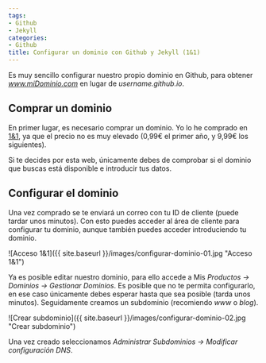 ```yaml
---
tags:
- Github
- Jekyll
categories:
- Github
title: Configurar un dominio con Github y Jekyll (1&1)
---
```


Es muy sencillo configurar nuestro propio dominio en Github, para obtener *www.miDominio.com* en lugar de *username.github.io*.

## Comprar un dominio

En primer lugar, es necesario comprar un dominio. Yo lo he comprado en [1&1](https://www.1and1.es/ "www.1and1.es"), ya que el precio no es muy elevado (0,99€ el primer año, y 9,99€ los siguientes).

Si te decides por esta web, únicamente debes de comprobar si el dominio que buscas está disponible e introducir tus datos.

## Configurar el dominio

Una vez comprado se te enviará un correo con tu ID de cliente (puede tardar unos minutos). Con esto puedes acceder al área de cliente para configurar tu dominio, aunque también puedes acceder introduciendo tu dominio.

![Acceso 1&1]({{ site.baseurl }}/images/configurar-dominio-01.jpg "Acceso 1&1")

Ya es posible editar nuestro dominio, para ello accede a Mis *Productos -> Dominios -> Gestionar Dominios*. Es posible que no te permita configurarlo, en ese caso únicamente debes esperar hasta que sea posible (tarda unos minutos). Seguidamente creamos un subdominio (recomiendo *www* o *blog*).

![Crear subdominio]({{ site.baseurl }}/images/configurar-dominio-02.jpg "Crear subdominio")

Una vez creado seleccionamos *Administrar Subdominios -> Modificar configuración DNS*.





